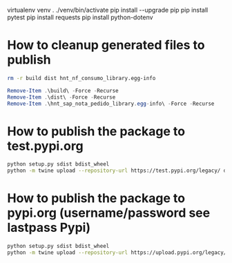 

virtualenv venv
. ./venv/bin/activate
pip install --upgrade pip
pip install pytest
pip install requests
pip install python-dotenv





# How to cleanup generated files to publish
```sh
rm -r build dist hnt_nf_consumo_library.egg-info
```

```powershell
Remove-Item .\build\ -Force -Recurse
Remove-Item .\dist\ -Force -Recurse
Remove-Item .\hnt_sap_nota_pedido_library.egg-info\ -Force -Recurse
```

# How to publish the package to test.pypi.org
```sh
python setup.py sdist bdist_wheel
python -m twine upload --repository-url https://test.pypi.org/legacy/ dist/*
```

# How to publish the package to pypi.org (username/password see lastpass Pypi)
```sh
python setup.py sdist bdist_wheel
python -m twine upload --repository-url https://upload.pypi.org/legacy/ dist/*
```